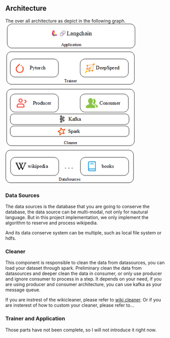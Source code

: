 ## Architecture
The over all architecture as depict in the following graph.
![The overall architecture of this project](../../assets/overall_architect.png)

### Data Sources
The data sources is the database that you are going to conserve the database, the data source can be multi-modal, not only for
nautural language. But in this project implementation, we only implement the algorithm to reserve and process wikipedia.

And its data conserve system can be multiple, such as local file system or hdfs.

### Cleaner
This component is responsible to clean the data from datasources, you can load your dataset through spark. Preliminary clean
the data from datasources and deeper clean the data in consumer, or only use producer and ignore consumer to process in a step.
It depends on your need, if you are using producer and consumer architecture, you can use kafka as your message queue.

If you are instrest of the wikicleaner, please refer to [wiki cleaner](./wiki_cleaner.md).
Or if you are insterest of how to custom your cleaner, please refer to...

### Trainer and Application
Those parts have not been complete, so I will not introduce it right now.